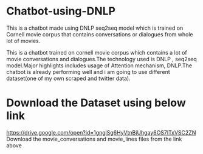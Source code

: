 # Chatbot-using-DNLP
This is a chatbot made using DNLP seq2seq model which is trained on Cornell movie corpus that contains conversations or dialogues from whole lot of movies.

This is a chatbot trained on cornell movie corpus which contains a lot of movie conversations and dialogues.The technology used is DNLP , seq2seq model.Major highlights includes usage of Attention mechanism, DNLP.The chatbot is already performing well and i am going to use different dataset(one of my own scraped and twitter data).

# Download the Dataset using below link

https://drive.google.com/open?id=1gnglSg6HyVtnBjUhgay6OS7lTxVSC2ZN
Download the movie_conversations and movie_lines files from the link above 
